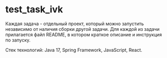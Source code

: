 # test_task_ivk

Каждая задача - отдельный проект, который можно запустить независимо от наличия сборки другой задачи.
Для каждой из задачи прилагается файл README, в котором краткое описание и инструкция по запуску.

Стек технологий: Java 17, Spring Framework, JavaScript, React.